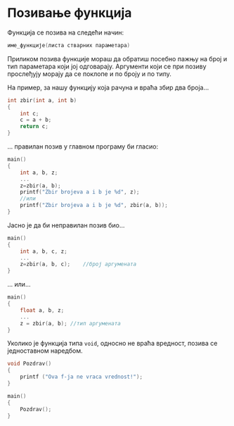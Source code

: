 # Позивање функција

Функција се позива на следећи начин:

```c
име_функције(листа стварних параметара)
```

Приликом позива функције мораш да обратиш посебно пажњу на број и тип параметара који
јој одговарају. Аргументи који се при позиву прослеђују морају да се поклопе и по броју
и по типу.

На пример, за нашу функцију која рачуна и враћа збир два броја…

```c
int zbir(int a, int b)
{
    int c;
    c = a + b;
    return c;
}
```

… правилан позив у главном програму би гласио:

```c
main()
{
    int a, b, z;
    ...
    z=zbir(a, b);
    printf("Zbir brojeva a i b je %d", z);
    //или 
    printf("Zbir brojeva a i b je %d", zbir(a, b));  
}   
```

Јасно је да би неправилан позив био…

```c
main()
{
    int a, b, c, z;
    ...
    z=zbir(a, b, c);	//број аргумената
}
```

… или…

```c
main()
{
    float a, b, z;
    ...
    z = zbir(a, b); //тип аргумената
}
```

Уколико je функција типа `void`, односно не враћа вредност, позива се једноставном наредбом.

```c
void Pozdrav()
{
    printf ("Ova f-ja ne vraca vrednost!");
}

main()
{
    Pozdrav();
}
```
